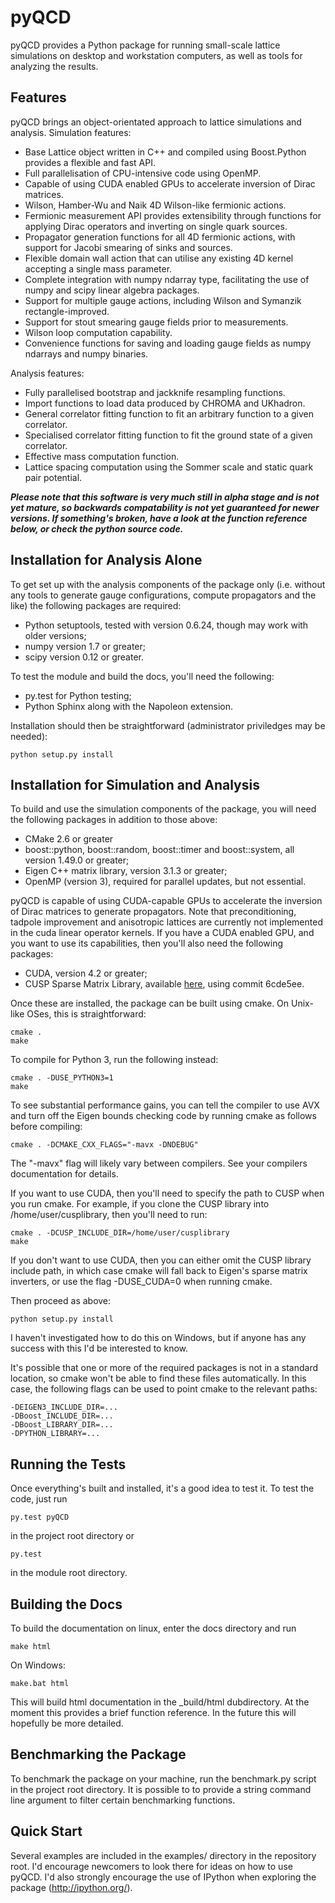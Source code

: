 pyQCD
=====
pyQCD provides a Python package for running small-scale lattice simulations on desktop and workstation
computers, as well as tools for analyzing the results.

Features
--------
pyQCD brings an object-orientated approach to lattice simulations and analysis. Simulation features:

* Base Lattice object written in C++ and compiled using Boost.Python provides a flexible and fast API.
* Full parallelisation of CPU-intensive code using OpenMP.
* Capable of using CUDA enabled GPUs to accelerate inversion of Dirac matrices.
* Wilson, Hamber-Wu and Naik 4D Wilson-like fermionic actions.
* Fermionic measurement API provides extensibility through functions for applying Dirac operators and inverting on single quark sources.
* Propagator generation functions for all 4D fermionic actions, with support for Jacobi smearing of sinks and sources.
* Flexible domain wall action that can utilise any existing 4D kernel accepting a single mass parameter.
* Complete integration with numpy ndarray type, facilitating the use of numpy and scipy linear algebra packages.
* Support for multiple gauge actions, including Wilson and Symanzik rectangle-improved.
* Support for stout smearing gauge fields prior to measurements.
* Wilson loop computation capability.
* Convenience functions for saving and loading gauge fields as numpy ndarrays and numpy binaries.

Analysis features:

* Fully parallelised bootstrap and jackknife resampling functions.
* Import functions to load data produced by CHROMA and UKhadron.
* General correlator fitting function to fit an arbitrary function to a given correlator.
* Specialised correlator fitting function to fit the ground state of a given correlator.
* Effective mass computation function.
* Lattice spacing computation using the Sommer scale and static quark pair potential.

***Please note that this software is very much still in alpha stage and is not yet mature, so backwards
compatability is not yet guaranteed for newer versions. If something's broken, have a look at the function
reference below, or check the python source code.***

Installation for Analysis Alone
-------------------------------
To get set up with the analysis components of the package only (i.e. without any tools to generate gauge
configurations, compute propagators and the like) the following packages are required:

* Python setuptools, tested with version 0.6.24, though may work with older versions;
* numpy version 1.7 or greater;
* scipy version 0.12 or greater.

To test the module and build the docs, you'll need the following:

* py.test for Python testing;
* Python Sphinx along with the Napoleon extension.

Installation should then be straightforward (administrator priviledges may be needed):

    python setup.py install

Installation for Simulation and Analysis
----------------------------------------
To build and use the simulation components of the package, you will need the following packages in addition
to those above:

* CMake 2.6 or greater
* boost::python, boost::random, boost::timer and boost::system, all version 1.49.0 or greater;
* Eigen C++ matrix library, version 3.1.3 or greater;
* OpenMP (version 3), required for parallel updates, but not essential.

pyQCD is capable of using CUDA-capable GPUs to accelerate the inversion of Dirac matrices to generate
propagators. Note that preconditioning, tadpole improvement and anisotropic lattices are currently not
implemented in the cuda linear operator kernels. If you have a CUDA enabled GPU, and you want to use its
capabilities, then you'll also need the following packages:

* CUDA, version 4.2 or greater;
* CUSP Sparse Matrix Library, available [here](http://cusplibrary.github.io/), using commit 6cde5ee.

Once these are installed, the package can be built using cmake. On Unix-like OSes, this is straightforward:

    cmake .
    make

To compile for Python 3, run the following instead:

    cmake . -DUSE_PYTHON3=1
    make

To see substantial performance gains, you can tell the compiler to use AVX and turn off the Eigen bounds
checking code by running cmake as follows before compiling:

    cmake . -DCMAKE_CXX_FLAGS="-mavx -DNDEBUG"

The "-mavx" flag will likely vary between compilers. See your compilers documentation for details.

If you want to use CUDA, then you'll need to specify the path to CUSP when you run cmake. For example,
if you clone the CUSP library into /home/user/cusplibrary, then you'll need to run:

    cmake . -DCUSP_INCLUDE_DIR=/home/user/cusplibrary
    make

If you don't want to use CUDA, then you can either omit the CUSP library include path, in which case cmake
will fall back to Eigen's sparse matrix inverters, or use the flag -DUSE_CUDA=0 when running cmake.

Then proceed as above:

    python setup.py install

I haven't investigated how to do this on Windows, but if anyone has any success with this I'd be interested to
know.

It's possible that one or more of the required packages is not in a standard location, so cmake won't be able
to find these files automatically. In this case, the following flags can be used to point cmake to the relevant
paths:

    -DEIGEN3_INCLUDE_DIR=...
    -DBoost_INCLUDE_DIR=...
    -DBoost_LIBRARY_DIR=...
    -DPYTHON_LIBRARY=...

Running the Tests
-----------------
Once everything's built and installed, it's a good idea to test it. To test the code, just run

    py.test pyQCD

in the project root directory or

    py.test

in the module root directory.

Building the Docs
-----------------
To build the documentation on linux, enter the docs directory and run

    make html

On Windows:

    make.bat html

This will build html documentation in the _build/html dubdirectory. At the moment this provides a brief function
reference. In the future this will hopefully be more detailed.

Benchmarking the Package
------------------------
To benchmark the package on your machine, run the benchmark.py script in the project root directory. It is
possible to to provide a string command line argument to filter certain benchmarking functions.

Quick Start
-----------
Several examples are included in the examples/ directory in the repository root. I'd encourage newcomers
to look there for ideas on how to use pyQCD. I'd also strongly encourage the use of IPython when exploring
the package (http://ipython.org/).
